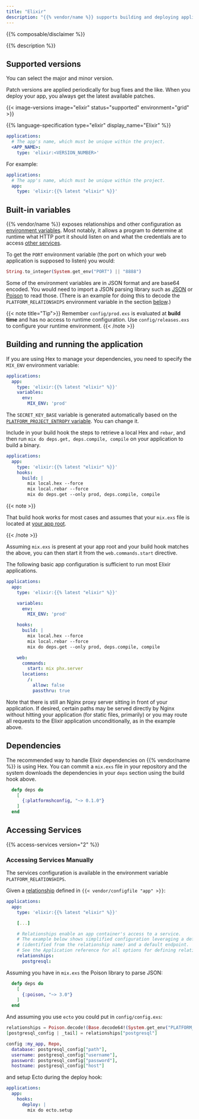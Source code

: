 ```yaml
---
title: "Elixir"
description: "{{% vendor/name %}} supports building and deploying applications written in Elixir. There is no default flavor for the build phase, but you can define it explicitly in your build hook. {{% vendor/name %}} Elixir images support both committed dependencies and download-on-demand. The underlying Erlang version is 22.0.7."
---
```


{{% composable/disclaimer %}}

{{% description %}}

## Supported versions

You can select the major and minor version.

Patch versions are applied periodically for bug fixes and the like.
When you deploy your app, you always get the latest available patches.

{{< image-versions image="elixir" status="supported" environment="grid" >}}

{{% language-specification type="elixir" display_name="Elixir" %}}

```yaml {configFile="app"}
applications:
  # The app's name, which must be unique within the project.
  <APP_NAME>:
    type: 'elixir:<VERSION_NUMBER>'
```

For example:

```yaml {configFile="app"}
applications:
  # The app's name, which must be unique within the project.
  app:
    type: 'elixir:{{% latest "elixir" %}}'
```

## Built-in variables

{{% vendor/name %}} exposes relationships and other configuration as [environment variables](../development/variables/_index.md).
Most notably, it allows a program to determine at runtime what HTTP port it should listen on
and what the credentials are to access [other services](../add-services/_index.md).

To get the `PORT` environment variable (the port on which your web application is supposed to listen) you would:

```elixir
String.to_integer(System.get_env("PORT") || "8888")
```

Some of the environment variables are in JSON format and are base64 encoded. You would need to import a JSON parsing library such as [JSON](https://hexdocs.pm/json/readme.html) or [Poison](https://hexdocs.pm/poison/api-reference.html) to read those. (There is an example for doing this to decode the `PLATFORM_RELATIONSHIPS` environment variable in the section [below](#accessing-services-manually).)

{{< note title="Tip">}}
Remember `config/prod.exs` is evaluated at **build time** and has no access to runtime configuration. Use `config/releases.exs` to configure your runtime environment.
{{< /note >}}

## Building and running the application

If you are using Hex to manage your dependencies, you need to specify the `MIX_ENV` environment variable:

```yaml {configFile="app"}
applications:
  app:
    type: 'elixir:{{% latest "elixir" %}}'
    variables:
      env:
        MIX_ENV: 'prod'
```
The `SECRET_KEY_BASE` variable is generated automatically based on the [`PLATFORM_PROJECT_ENTROPY` variable](../development/variables/use-variables.md#use-provided-variables).
You can change it.

Include in your build hook the steps to retrieve a local Hex and `rebar`, and then run `mix do deps.get, deps.compile, compile` on your application to build a binary.

```yaml {configFile="app"}
applications:
  app:
    type: 'elixir:{{% latest "elixir" %}}'
    hooks:
      build: |
        mix local.hex --force
        mix local.rebar --force
        mix do deps.get --only prod, deps.compile, compile
```

{{< note >}}

That build hook works for most cases and assumes that your `mix.exs` file is located at [your app root](/create-apps/app-reference/single-runtime-image.md#root-directory).

{{< /note >}}

Assuming `mix.exs` is present at your app root and your build hook matches the above,
you can then start it from the `web.commands.start` directive.

The following basic app configuration is sufficient to run most Elixir applications.


```yaml {configFile="app"}
applications:
  app:
    type: 'elixir:{{% latest "elixir" %}}'

    variables:
      env:
        MIX_ENV: 'prod'

    hooks:
      build: |
        mix local.hex --force
        mix local.rebar --force
        mix do deps.get --only prod, deps.compile, compile

    web:
      commands:
        start: mix phx.server
      locations:
        /:
          allow: false
          passthru: true
```

Note that there is still an Nginx proxy server sitting in front of your application. If desired, certain paths may be served directly by Nginx without hitting your application (for static files, primarily) or you may route all requests to the Elixir application unconditionally, as in the example above.

## Dependencies

The recommended way to handle Elixir dependencies on {{% vendor/name %}} is using Hex.
You can commit a `mix.exs` file in your repository and the system downloads the dependencies in your `deps` section using the build hook above.

```elixir
  defp deps do
    [
	  {:platformshconfig, "~> 0.1.0"}
    ]
  end
```

## Accessing Services

{{% access-services version="2" %}}

### Accessing Services Manually

The services configuration is available in the environment variable `PLATFORM_RELATIONSHIPS`.

Given a [relationship](/create-apps/app-reference/single-runtime-image#relationships) defined in `{{< vendor/configfile "app" >}}`:

```yaml {configFile="app"}
applications:
  app:
    type: 'elixir:{{% latest "elixir" %}}'

    [...]

    # Relationships enable an app container's access to a service.
    # The example below shows simplified configuration leveraging a default service
    # (identified from the relationship name) and a default endpoint.
    # See the Application reference for all options for defining relationships and endpoints.
    relationships:
      postgresql:
```

Assuming you have in `mix.exs` the Poison library to parse JSON:

```elixir
  defp deps do
    [
      {:poison, "~> 3.0"}
    ]
  end
```

And assuming you use `ecto` you could put in `config/config.exs`:

```elixir
relationships = Poison.decode!(Base.decode64!(System.get_env("PLATFORM_RELATIONSHIPS")))
[postgresql_config | _tail] = relationships["postgresql"]

config :my_app, Repo,
  database: postgresql_config["path"],
  username: postgresql_config["username"],
  password: postgresql_config["password"],
  hostname: postgresql_config["host"]
```

and setup Ecto during the deploy hook:

```yaml {configFile="app"}
applications:
  app:
    hooks:
      deploy: |
        mix do ecto.setup
```
